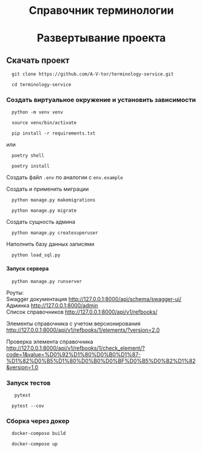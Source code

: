<h1 align="center">Справочник терминологии</h1>
<h1 align="center">Развертывание проекта</h1>

<h2>Скачать проект</h2>

```
  git clone https://github.com/A-V-tor/terminology-service.git
```

```
  cd terminology-service
```

### Создать виртуальное окружение и установить зависимости

```
  python -m venv venv
```
```
  source venv/bin/activate
```
```
  pip install -r requirements.txt
```

или

```
  poetry shell
```
```
  poetry install
```
Создать файл `.env` по аналогии с `env.example`<br>

Создать и применить миграции
```
  python manage.py makemigrations
```

```
  python manage.py migrate
```

Создать сущность админа
```
  python manage.py createsuperuser
```

Наполнить базу данных записями

```
  python load_sql.py
```

#### Запуск сервера

```
  python manage.py runserver
```

Роуты:<br>
Swagger документация http://127.0.0.1:8000/api/schema/swagger-ui/<br>
Админка http://127.0.0.1:8000/admin<br>
Список справочников http://127.0.0.1:8000/api/v1/refbooks/<br>

Элементы справочника с учетом версионирования http://127.0.0.1:8000/api/v1/refbooks/1/elements/?version=2.0<br>

Проверка элемента справочника http://127.0.0.1:8000/api/v1/refbooks/1/check_element/?code=1&value=%D0%92%D1%80%D0%B0%D1%87-%D1%82%D0%B5%D1%80%D0%B0%D0%BF%D0%B5%D0%B2%D1%82&version=1.0


### Запуск тестов

```
   pytest 
```
 
```
  pytest --cov
```


### Сборка через докер

```
  docker-compose build
```

```
  docker-compose up
```
